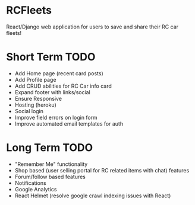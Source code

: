 # RCFleets
React/Django web application for users to save and share their RC car fleets!

# Short Term TODO
- Add Home page (recent card posts)
- Add Profile page
- Add CRUD abilities for RC Car info card
- Expand footer with links/social
- Ensure Responsive
- Hosting (heroku)
- Social login
- Improve field errors on login form
- Improve automated email templates for auth 

# Long Term TODO
- "Remember Me" functionality
- Shop based (user selling portal for RC related items with chat) features
- Forum/follow based features
- Notifications
- Google Analytics
- React Helmet (resolve google crawl indexing issues with React)